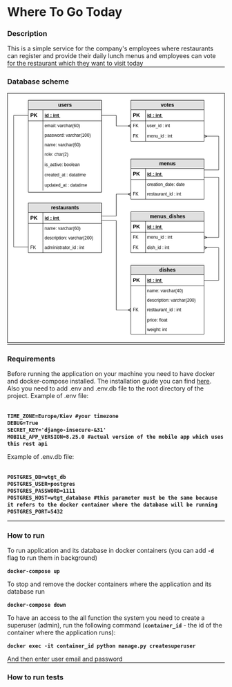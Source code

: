 # Where To Go Today
<h3>Description</h3>
This is a simple service for the company's employees where restaurants can register and provide their daily lunch menus and employees can vote for the restaurant which they want to visit today
<hr style="margin-top: 0"/>
<h3>Database scheme</h3>
<img src="wtgt_database.png" alt="database scheme">
<hr style="margin-top: 0"/>
<h3>Requirements</h3>
Before running the application on your machine you need to have docker and docker-compose installed. 
The installation guide you can find <a href="https://docs.docker.com/desktop/">here</a>.
<br>Also you need to add .env and .env.db file to the root directory of the project.
Example of .env file:
<pre>
<code><b>
TIME_ZONE=Europe/Kiev #your timezone
DEBUG=True 
SECRET_KEY='django-insecure-&31'
MOBILE_APP_VERSION=8.25.0 #actual version of the mobile app which uses this rest api</b></code>
</pre>
Example of .env.db file:
<pre>
<code><b>
POSTGRES_DB=wtgt_db
POSTGRES_USER=postgres
POSTGRES_PASSWORD=1111
POSTGRES_HOST=wtgt_database #this parameter must be the same because it refers to the docker container where the database will be running
POSTGRES_PORT=5432</b></code>
</pre>
<hr style="margin-top: 0"/>
<h3>How to run</h3>
To run application and its database in docker containers (you can add <code><b>-d</b></code> flag to run them in background)
<pre>
<code><b>docker-compose up </b></code>
</pre>
To stop and remove the docker containers where the application and its database run
<pre>
<code><b>docker-compose down</b></code>
</pre>
To have an access to the all function the system you need to create a superuser (admin), run the following command 
(<code><b>container_id</b></code> - the id of the container where the application runs):
<pre>
<code><b>docker exec -it container_id python manage.py createsuperuser </b></code>
</pre>
And then enter user email and password
<hr style="margin-top: 0"/>
<h3>How to run tests</h3>

